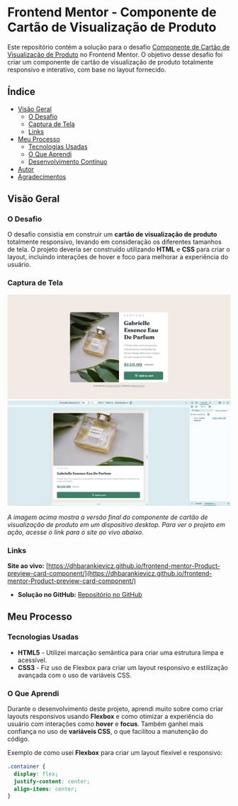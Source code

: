 # Frontend Mentor - Componente de Cartão de Visualização de Produto

Este repositório contém a solução para o desafio [Componente de Cartão de Visualização de Produto](https://www.frontendmentor.io/challenges/product-preview-card-component-GO7UmttRfa) no Frontend Mentor. O objetivo desse desafio foi criar um componente de cartão de visualização de produto totalmente responsivo e interativo, com base no layout fornecido.

## Índice

- [Visão Geral](#visão-geral)
  - [O Desafio](#o-desafio)
  - [Captura de Tela](#captura-de-tela)
  - [Links](#links)
- [Meu Processo](#meu-processo)
  - [Tecnologias Usadas](#tecnologias-usadas)
  - [O Que Aprendi](#o-que-aprendi)
  - [Desenvolvimento Contínuo](#desenvolvimento-contínuo)
- [Autor](#autor)
- [Agradecimentos](#agradecimentos)

## Visão Geral

### O Desafio

O desafio consistia em construir um **cartão de visualização de produto** totalmente responsivo, levando em consideração os diferentes tamanhos de tela. O projeto deveria ser construído utilizando **HTML** e **CSS** para criar o layout, incluindo interações de hover e foco para melhorar a experiência do usuário.

### Captura de Tela

![Captura de Tela do Projeto](./images/printscreen%20-%20desktop.png)
![Captura de Tela do Projeto](./images/printscreen%20-%20mobile.png)


*A imagem acima mostra a versão final do componente de cartão de visualização de produto em um dispositivo desktop. Para ver o projeto em ação, acesse o link para o site ao vivo abaixo.*

### Links

**Site ao vivo:** [https://dhbarankievicz.github.io/frontend-mentor-Product-preview-card-component/](https://dhbarankievicz.github.io/frontend-mentor-Product-preview-card-component/)

- **Solução no GitHub:** [Repositório no GitHub](https://github.com/frontend-mentor-projects-dhBarankievicz/Product-preview-card-component/)


## Meu Processo

### Tecnologias Usadas

- **HTML5** - Utilizei marcação semântica para criar uma estrutura limpa e acessível.
- **CSS3** - Fiz uso de Flexbox para criar um layout responsivo e estilização avançada com o uso de variáveis CSS.

### O Que Aprendi

Durante o desenvolvimento deste projeto, aprendi muito sobre como criar layouts responsivos usando **Flexbox** e como otimizar a experiência do usuário com interações como **hover** e **focus**. Também ganhei mais confiança no uso de **variáveis CSS**, o que facilitou a manutenção do código.

Exemplo de como usei **Flexbox** para criar um layout flexível e responsivo:
```css
.container {
  display: flex;
  justify-content: center;
  align-items: center;
}

